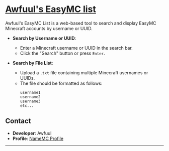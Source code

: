 # [Awfuul's EasyMC list](https://devawfuul.github.io/awfuuls-easymc-list/)

Awfuul's EasyMC List is a web-based tool to search and display EasyMC Minecraft accounts by username or UUID.

- **Search by Username or UUID**:
  - Enter a Minecraft username or UUID in the search bar.
  - Click the "Search" button or press `Enter`.
 
- **Search by File List**:
  - Upload a `.txt` file containing multiple Minecraft usernames or UUIDs.
  - The file should be formatted as follows:
    ```
    username1
    username2
    username3
    etc...
    ```
## Contact

- **Developer**: Awfuul
- **Profile**: [NameMC Profile](https://namemc.com/profile/awfuul.8)
---
